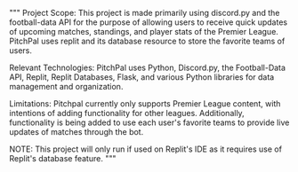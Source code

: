 """
Project Scope:
This project is made primarily using discord.py and the football-data API for the purpose of allowing users to receive quick updates of upcoming matches, standings, and player stats of the Premier League. PitchPal uses replit and its database resource to store the favorite teams of users. 

Relevant Technologies:
PitchPal uses Python, Discord.py, the Football-Data API, Replit, Replit Databases, Flask, and various Python libraries for data management and organization.

Limitations:
Pitchpal currently only supports Premier League content, with intentions of adding functionality for other leagues. Additionally, functionality is being added to use each user's favorite teams to provide live updates of matches through the bot. 

NOTE:
This project will only run if used on Replit's IDE as it requires use of Replit's database feature.
"""